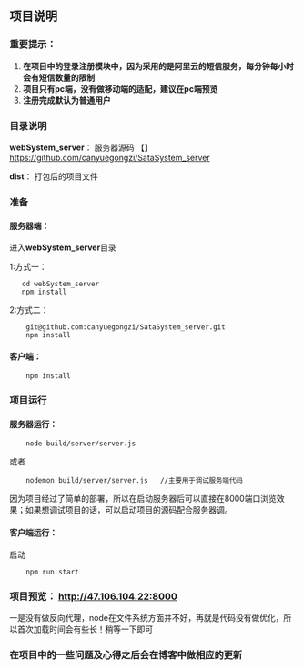 ﻿## 项目说明
### **重要提示**：
1. **在项目中的登录注册模块中，因为采用的是阿里云的短信服务，每分钟每小时会有短信数量的限制**
2. **项目只有pc端，没有做移动端的适配，建议在pc端预览**
3. **注册完成默认为普通用户**
### **目录说明**
**webSystem_server**：
服务器源码  【】https://github.com/canyuegongzi/SataSystem_server

**dist**： 
打包后的项目文件
### 准备
#### **服务器端**：
进入**webSystem_server**目录

1:方式一：
```
   cd webSystem_server
   npm install
```
2:方式二：

```
    git@github.com:canyuegongzi/SataSystem_server.git
    npm install
```
#### **客户端**：
```
    npm install
```
### 项目运行
#### 服务器运行：
```
    node build/server/server.js
```
或者
```
    nodemon build/server/server.js   //主要用于调试服务端代码 
```
因为项目经过了简单的部署，所以在启动服务器后可以直接在8000端口浏览效果；如果想调试项目的话，可以启动项目的源码配合服务器调。
#### 客户端运行：
启动
```
    npm run start
```
### 项目预览： http://47.106.104.22:8000   
一是没有做反向代理，node在文件系统方面并不好，再就是代码没有做优化，所以首次加载时间会有些长！稍等一下即可
### **在项目中的一些问题及心得之后会在博客中做相应的更新**
